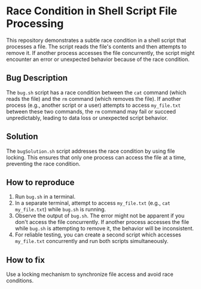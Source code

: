 # Race Condition in Shell Script File Processing

This repository demonstrates a subtle race condition in a shell script that processes a file. The script reads the file's contents and then attempts to remove it. If another process accesses the file concurrently, the script might encounter an error or unexpected behavior because of the race condition.

## Bug Description
The `bug.sh` script has a race condition between the `cat` command (which reads the file) and the `rm` command (which removes the file). If another process (e.g., another script or a user) attempts to access `my_file.txt` between these two commands, the `rm` command may fail or succeed unpredictably, leading to data loss or unexpected script behavior.

## Solution
The `bugSolution.sh` script addresses the race condition by using file locking. This ensures that only one process can access the file at a time, preventing the race condition.

## How to reproduce
1. Run `bug.sh` in a terminal.
2.  In a separate terminal, attempt to access `my_file.txt` (e.g., `cat my_file.txt`) while `bug.sh` is running.
3. Observe the output of `bug.sh`. The error might not be apparent if you don't access the file concurrently.  If another process accesses the file while `bug.sh` is attempting to remove it, the behavior will be inconsistent. 
4. For reliable testing, you can create a second script which accesses `my_file.txt` concurrently and run both scripts simultaneously. 

## How to fix
Use a locking mechanism to synchronize file access and avoid race conditions.
